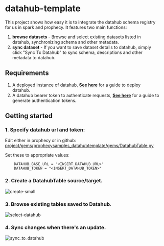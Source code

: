 # datahub-template

This project shows how easy it is to integrate the datahub schema registry for us in spark and prophecy. It features two main functions:

1. **browse datasets** - Browse and select existing datasets listed in datahub, synchronizing schema and other metadata. 
2. **sync dataset** - If you want to save dataset details to datahub, simply click "Sync To Datahub" to sync schema, descriptions and other metadata to datahub.

## Requirements 
1. A deployed instance of datahub, [**See here**](https://datahubproject.io/docs/category/deployment) for a guide to deploy datahub.
2. A datahub bearer token to authenticate requests, [**See here**](https://datahubproject.io/docs/api/graphql/token-management) for a guide to generate authentication tokens.

## Getting started

### 1. Specify datahub url and token:
Edit either in prophecy or in github: [project/gems/prophecysamples_datahubtemplate/gems/DatahubTable.py](https://github.com/prophecy-samples/datahub-template/blob/main/project/gems/prophecysamples_datahubtemplate/gems/DatahubTable.py#L49)

Set these to appropriate values:
```
    DATAHUB_BASE_URL = "<INSERT_DATAHUB_URL>"
    DATAHUB_TOKEN = "<INSERT_DATAHUB_TOKEN>"
```

### 2. Create a DatahubTable source/target.
![create-small](https://github.com/prophecy-samples/datahub-template/assets/2001660/c3bf9399-dd6f-4680-959d-5423fdb2669e)


### 3. Browse existing tables saved to Datahub.

![select-datahub](https://github.com/prophecy-samples/datahub-template/assets/2001660/fcc8ca22-c2c5-485b-93f5-b600a0cf5bf1)

### 4. Sync changes when there's an update.

![sync_to_datahub](https://github.com/prophecy-samples/datahub-template/assets/2001660/7e107d95-7b8b-4de6-b959-edd1e795a622)
